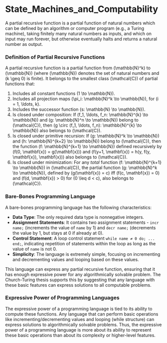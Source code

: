 # State_Machines_and_Computability


A partial recursive function is a partial function of natural numbers which can be defined by an algorithm or computer program (e.g., a Turing machine), taking finitely many natural numbers as inputs, and which on input may run forever, but otherwise eventually halts and returns a natural number as output.

### Definition of Partial Recursive Functions

A partial recursive function is a partial function from \(\mathbb{N}^k\) to \(\mathbb{N}\) (where \(\mathbb{N}\) denotes the set of natural numbers and \(k \geq 0\) is finite). It belongs to the smallest class \(\mathcal{C}\) of partial functions that:

1. Includes all constant functions \(1 \to \mathbb{N}\).
2. Includes all projection maps \(\pi_i: \mathbb{N}^k \to \mathbb{N}\), for \(i = 1, \ldots, k\).
3. Includes the successor function \(s: \mathbb{N} \to \mathbb{N}\).
4. Is closed under composition: If \(f_1, \ldots, f_n: \mathbb{N}^{k} \to \mathbb{N}\) and \(g: \mathbb{N}^n \to \mathbb{N}\) belong to \(\mathcal{C}\), then \(g \circ (f_1, \ldots, f_n): \mathbb{N}^{k} \to \mathbb{N}\) also belongs to \(\mathcal{C}\).
5. Is closed under primitive recursion: If \(g: \mathbb{N}^k \to \mathbb{N}\) and \(h: \mathbb{N}^{k+2} \to \mathbb{N}\) belong to \(\mathcal{C}\), then the function \(f: \mathbb{N}^{k+1} \to \mathbb{N}\) defined recursively by \(f(0, \mathbf{x}) = g(\mathbf{x})\) and \(f(y+1, \mathbf{x}) = h(y, f(y, \mathbf{x}), \mathbf{x})\) also belongs to \(\mathcal{C}\).
6. Is closed under minimization: For any _total_ function \(f: \mathbb{N}^{k+1} \to \mathbb{N}\) in \(\mathcal{C}\), the partial function \(g: \mathbb{N}^k \to \mathbb{N}\), defined by \(g(\mathbf{x}) = c\) iff \(f(c, \mathbf{x}) = 0\) and \(f(d, \mathbf{x}) > 0\) for \(0 \leq d < c\), also belongs to \(\mathcal{C}\).

### Bare-Bones Programming Language 

A bare-bones programming language has the following characteristics:

- **Data Type**: The only required data type is nonnegative integers.
- **Assignment Statements**: It contains two assignment statements - `incr name;` (increments the value of `name` by 1) and `decr name;` (decrements the value by 1, but stays at 0 if already at 0).
- **Control Statement**: A loop control statement `while name ≠ 0 do; ... end;`, indicating repetition of statements within the loop as long as the value of `name` is not 0.
- **Simplicity**: The language is extremely simple, focusing on incrementing and decrementing values and looping based on these values.

This language can express any partial recursive function, ensuring that it has enough expressive power for any algorithmically solvable problem. The Church-Turing thesis supports this by suggesting that any language with these basic features can express solutions to all computable problems.

### Expressive Power of Programming Languages

The expressive power of a programming language is tied to its ability to compute these functions. Any language that can perform basic operations like incrementing/decrementing values and looping (while structure) can express solutions to algorithmically solvable problems. Thus, the expressive power of a programming language is more about its ability to represent these basic operations than about its complexity or higher-level features.
